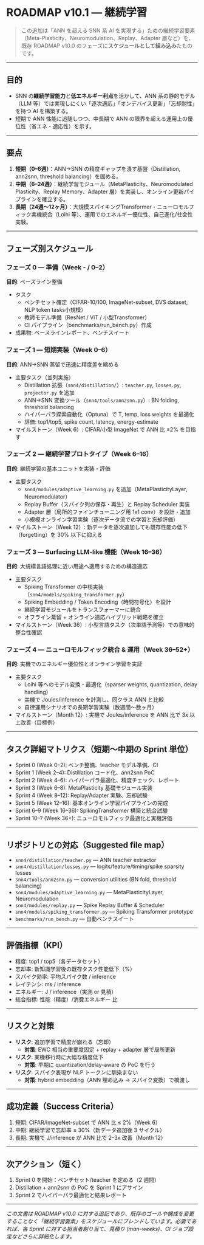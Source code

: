# ROADMAP v10.1 — 継続学習

> この追加は「ANN を超える SNN 系 AI を実現する」ための継続学習要素（Meta-Plasticity、Neuromodulation、Replay、Adapter 層など）を、既存 ROADMAP v10.0 のフェーズに**スケジュールとして組み込み**たものです。

---

## 目的
- SNN の**継続学習能力**と**低エネルギー利点**を活かして、ANN 系の静的モデル（LLM 等）では実現しにくい「逐次適応」「オンデバイス更新」「忘却耐性」を持つ AI を構築する。
- 短期で ANN 性能に追随しつつ、中長期で ANN の限界を超える運用上の優位性（省エネ・適応性）を示す。

---

## 要点
1. **短期（0–6週）**：ANN→SNN の精度ギャップを潰す基盤（Distillation, ann2snn, threshold balancing）を固める。
2. **中期（6–24週）**：継続学習モジュール（MetaPlasticity、Neuromodulated Plasticity、Replay Memory、Adapter 層）を実装し、オンライン更新パイプラインを確立する。
3. **長期（24週〜12ヶ月）**：大規模スパイキングTransformer・ニューロモルフィック実機統合（Loihi 等）、運用でのエネルギー優位性、自己進化/社会性実験。

---

## フェーズ別スケジュール

### フェーズ 0 — 準備（Week - / 0–2）
**目的**: ベースライン整備
- タスク
  - ベンチセット確定（CIFAR-10/100, ImageNet-subset, DVS dataset, NLP token tasks小規模）
  - 教師モデル準備（ResNet / ViT / 小型Transformer）
  - CI パイプライン（benchmarks/run_bench.py）作成
- 成果物: ベースラインレポート、ベンチスイート

### フェーズ 1 — 短期実装（Week 0–6）
**目的**: ANN→SNN 蒸留で迅速に精度差を縮める
- 主要タスク（並列実施）
  - Distillation 拡張（`snn4/distillation/`）: `teacher.py`, `losses.py`, `projector.py` を追加
  - ANN→SNN 変換ツール（`snn4/tools/ann2snn.py`）: BN folding, threshold balancing
  - ハイパーパラ探索自動化（Optuna）で T, temp, loss weights を最適化
  - 評価: top1/top5, spike count, latency, energy-estimate
- マイルストーン（Week 6）: CIFAR/小型 ImageNet で ANN 比 ≤2% を目指す

### フェーズ 2 — 継続学習プロトタイプ（Week 6–16）
**目的**: 継続学習の基本ユニットを実装・評価
- 主要タスク
  - `snn4/modules/adaptive_learning.py` を追加（MetaPlasticityLayer, Neuromodulator）
  - Replay Buffer（スパイク列の保存・再生）と Replay Scheduler 実装
  - Adapter 層（局所的ファインチューニング用 1x1 conv）を設計・追加
  - 小規模オンライン学習実験（逐次データ流での学習と忘却評価）
- マイルストーン（Week 12）: 新データを逐次追加しても既存性能の低下（forgetting）を 30% 以下に抑える

### フェーズ 3 — Surfacing LLM-like 機能（Week 16–36）
**目的**: 大規模言語処理に近い用途へ適用するための構造適応
- 主要タスク
  - Spiking Transformer の中核実装（`snn4/models/spiking_transformer.py`）
  - Spiking Embedding / Token Encoding（時間符号化）を設計
  - 継続学習モジュールをトランスフォーマーに統合
  - オフライン蒸留 + オンライン適応ハイブリッド戦略を確立
- マイルストーン（Week 36）: 小型言語タスク（次単語予測等）での意味的整合性確認

### フェーズ 4 — ニューロモルフィック統合 & 運用（Week 36–52+）
**目的**: 実機でのエネルギー優位性とオンライン学習を実証
- 主要タスク
  - Loihi 等へのモデル変換・最適化（sparser weights, quantization, delay handling）
  - 実機で Joules/inference を計測し、同クラス ANN と比較
  - 自律運用シナリオでの長期学習実験（数週間〜数ヶ月）
- マイルストーン（Month 12）: 実機で Joules/inference を ANN 比で 3x 以上改善（目標例）

---

## タスク詳細マトリクス（短期〜中期の Sprint 単位）
- Sprint 0 (Week 0–2): ベンチ整備、teacher モデル準備、CI
- Sprint 1 (Week 2–4): Distillation コード化、ann2snn PoC
- Sprint 2 (Week 4–6): ハイパーパラ最適化、精度チェック、レポート
- Sprint 3 (Week 6–8): MetaPlasticity 基礎モジュール実装
- Sprint 4 (Week 8–12): Replay/Adapter 実験、忘却試験
- Sprint 5 (Week 12–16): 基本オンライン学習パイプラインの完成
- Sprint 6–9 (Week 16–36): SpikingTransformer 構築と統合試験
- Sprint 10–? (Week 36+): ニューロモルフィック最適化と実機評価

---

## リポジトリとの対応（Suggested file map）
- `snn4/distillation/teacher.py` — ANN teacher extractor
- `snn4/distillation/losses.py` — logits/feature/timing/spike sparsity losses
- `snn4/tools/ann2snn.py` — conversion utilities (BN fold, threshold balancing)
- `snn4/modules/adaptive_learning.py` — MetaPlasticityLayer, Neuromodulation
- `snn4/modules/replay.py` — Spike Replay Buffer & Scheduler
- `snn4/models/spiking_transformer.py` — Spiking Transformer prototype
- `benchmarks/run_bench.py` — 自動ベンチスイート

---

## 評価指標（KPI）
- 精度: top1 / top5（各データセット）
- 忘却率: 新知識学習後の既存タスク性能低下（%）
- スパイク効率: 平均スパイク数 / inference
- レイテンシ: ms / inference
- エネルギー: J / inference（実測 or 見積）
- 総合指標: 性能（精度）/消費エネルギー 比

---

## リスクと対策
- **リスク**: 追加学習で精度が崩れる（忘却）
  - **対策**: EWC 相当の重要度固定 + replay + adapter 層で局所更新
- **リスク**: 実機移行時に大幅な精度低下
  - **対策**: 早期に quantization/delay-aware の PoC を行う
- **リスク**: スパイク表現が NLP トークンに馴染まない
  - **対策**: hybrid embedding（ANN 埋め込み → スパイク変換）で橋渡し

---

## 成功定義（Success Criteria）
1. 短期: CIFAR/ImageNet-subset で ANN 比 ≤ 2%（Week 6）
2. 中期: 継続学習で忘却率 ≤ 30%（新データ追加後 3 サイクル）
3. 長期: 実機で J/inference が ANN 比で 2–3x 改善（Month 12）

---

## 次アクション（短く）
1. Sprint 0 を開始：ベンチセット/teacher を定める（2 週間）
2. Distillation + ann2snn の PoC を Sprint 1 にアサイン
3. Sprint 2 でハイパーパラ最適化と結果レポート


---

_この文書は ROADMAP v10.0 に対する追記であり、既存のゴールや構成を変更することなく「継続学習要素」をスケジュールにブレンドしています。必要であれば、各 Sprint に対する担当者割り当て、見積り (man-weeks)、CI ジョブ設定などさらに詳細化します。_

